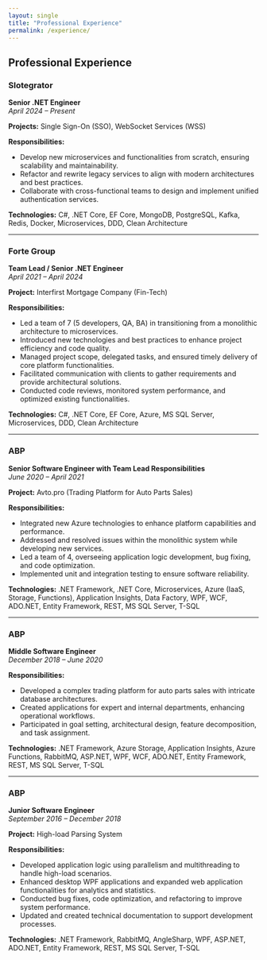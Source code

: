 ```yaml
---
layout: single
title: "Professional Experience"
permalink: /experience/
---
```


## Professional Experience

### Slotegrator
**Senior .NET Engineer**  
*April 2024 – Present*

**Projects:** Single Sign-On (SSO), WebSocket Services (WSS)

**Responsibilities:**
- Develop new microservices and functionalities from scratch, ensuring scalability and maintainability.
- Refactor and rewrite legacy services to align with modern architectures and best practices.
- Collaborate with cross-functional teams to design and implement unified authentication services.

**Technologies:** C#, .NET Core, EF Core, MongoDB, PostgreSQL, Kafka, Redis, Docker, Microservices, DDD, Clean Architecture

---

### Forte Group
**Team Lead / Senior .NET Engineer**  
*April 2021 – April 2024*

**Project:** Interfirst Mortgage Company (Fin-Tech)

**Responsibilities:**
- Led a team of 7 (5 developers, QA, BA) in transitioning from a monolithic architecture to microservices.
- Introduced new technologies and best practices to enhance project efficiency and code quality.
- Managed project scope, delegated tasks, and ensured timely delivery of core platform functionalities.
- Facilitated communication with clients to gather requirements and provide architectural solutions.
- Conducted code reviews, monitored system performance, and optimized existing functionalities.

**Technologies:** C#, .NET Core, EF Core, Azure, MS SQL Server, Microservices, DDD, Clean Architecture

---

### ABP
**Senior Software Engineer with Team Lead Responsibilities**  
*June 2020 – April 2021*

**Project:** Avto.pro (Trading Platform for Auto Parts Sales)

**Responsibilities:**
- Integrated new Azure technologies to enhance platform capabilities and performance.
- Addressed and resolved issues within the monolithic system while developing new services.
- Led a team of 4, overseeing application logic development, bug fixing, and code optimization.
- Implemented unit and integration testing to ensure software reliability.

**Technologies:** .NET Framework, .NET Core, Microservices, Azure (IaaS, Storage, Functions), Application Insights, Data Factory, WPF, WCF, ADO.NET, Entity Framework, REST, MS SQL Server, T-SQL

---

### ABP
**Middle Software Engineer**  
*December 2018 – June 2020*

**Responsibilities:**
- Developed a complex trading platform for auto parts sales with intricate database architectures.
- Created applications for expert and internal departments, enhancing operational workflows.
- Participated in goal setting, architectural design, feature decomposition, and task assignment.

**Technologies:** .NET Framework, Azure Storage, Application Insights, Azure Functions, RabbitMQ, ASP.NET, WPF, WCF, ADO.NET, Entity Framework, REST, MS SQL Server, T-SQL

---

### ABP
**Junior Software Engineer**  
*September 2016 – December 2018*

**Project:** High-load Parsing System

**Responsibilities:**
- Developed application logic using parallelism and multithreading to handle high-load scenarios.
- Enhanced desktop WPF applications and expanded web application functionalities for analytics and statistics.
- Conducted bug fixes, code optimization, and refactoring to improve system performance.
- Updated and created technical documentation to support development processes.

**Technologies:** .NET Framework, RabbitMQ, AngleSharp, WPF, ASP.NET, ADO.NET, Entity Framework, REST, MS SQL Server, T-SQL
